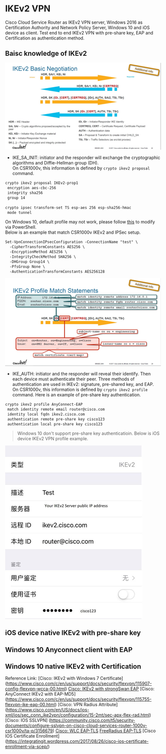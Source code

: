 IKEv2 VPN
=====
Cisco Cloud Service Router as IKEv2 VPN server, Windows 2016 as Certification Authority and Network Policy Server, Windows 10 and iOS device as client. Test end to end IKEv2 VPN with pre-share key, EAP and Certification as authentication method. 

Baisc knowledge of IKEv2
-----
![](https://github.com/yinghli/IKEv2VPN/blob/master/IKEv2Basic.jpg)


+ IKE_SA_INIT: initiator and the responder will exchange the cryptographic algorithms and Diffie-Hellman group (DH). <br>
On CSR1000v, this information is defined by `crypto ikev2 proposal` command. 
```
crypto ikev2 proposal IKEv2-prop1 
 encryption aes-cbc-256
 integrity sha256
 group 14

crypto ipsec transform-set TS esp-aes 256 esp-sha256-hmac 
 mode tunnel
```
On Windows 10, default profile may not work, please follow [this](https://docs.microsoft.com/en-us/powershell/module/vpnclient/set-vpnconnectionipsecconfiguration?view=win10-ps) to modify via PowerShell. <br>
Below is an example that match CSR1000v IKEv2 and IPSec setup.
```
Set-VpnConnectionIPsecConfiguration -ConnectionName "test" \
  -CipherTransformConstants AES256 \
  -EncryptionMethod AES256 \
  -IntegrityCheckMethod SHA256 \
  -DHGroup Group14 \
  -PfsGroup None \
  -AuthenticationTransformConstants AES256128
```
![](https://github.com/yinghli/IKEv2VPN/blob/master/IKEAUTH.jpg)

+ IKE_AUTH: initiator and the responder will reveal their identify. Then each device must authenticate their peer. Three methods of authentication are used in IKEv2: signature, pre-shared key, and EAP. <br>
On CSR1000v, this information is defined by `crypto ikev2 profile` command. Here is an example of pre-share key authentication.
```
crypto ikev2 profile AnyConnect-EAP
 match identity remote email router@cisco.com
 identity local fqdn ikev2.cisco.com
 authentication remote pre-share key cisco123
 authentication local pre-share key cisco123
 ```
> Windows 10 don't support pre-share key authenticatioin.
Below is iOS device IKEv2 VPN profile example. 

![](https://github.com/yinghli/IKEv2VPN/blob/master/iOS.jpg)

iOS device native IKEv2 with pre-share key
-----

Windows 10 Anyconnect client with EAP 
-----

Windows 10 native IKEv2 with Certification
-----

Reference Link:
[Cisco: IKEv2 with Windows 7 Certificate] (https://www.cisco.com/c/en/us/support/docs/security/flexvpn/115907-config-flexvpn-wcca-00.html)
[Cisco: IKEv2 with strongSwan EAP](https://www.cisco.com/c/en/us/support/docs/security/flexvpn/116837-config-strongswan-ios-00.html)
[Cisco: AnyConnect IKEv2 with EAP-MD5] (https://www.cisco.com/c/en/us/support/docs/security/flexvpn/115755-flexvpn-ike-eap-00.html)
[Cisco: VPN Radius Attribute] (https://www.cisco.com/en/US/docs/ios-xml/ios/sec_conn_ike2vpn/configuration/15-2mt/sec-apx-flex-rad.html)
[Cisco: IOS SSLVPN] (https://community.cisco.com/t5/security-documents/configure-sslvpn-on-cisco-cloud-services-router-1000v-csr1000v/ta-p/3156679)
[Cisco: WLC EAP-TLS](https://www.cisco.com/c/en/us/support/docs/wireless-mobility/wireless-lan-wlan/213543-configure-eap-tls-flow-with-ise.html)
[FreeRadius EAP-TLS](https://documentation.meraki.com/MR/Encryption_and_Authentication/Freeradius%3A_Configure_freeradius_to_work_with_EAP-TLS_authentication)
[Cisco IOS Certificate Enrollment] (https://integratingit.wordpress.com/2017/08/26/cisco-ios-certificate-enrollment-via-scep/)
